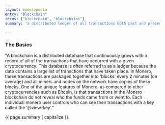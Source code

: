 ```yaml
---
layout: moneropedia
entry: "Blockchain"
terms: ["blockchain", "blockchains"]
summary: "a distributed ledger of all transactions both past and present, without revealing who the funds came from or went to"

---
```


### The Basics
"A blockchain is a distributed database that continuously grows with a record of all of the transactions that have occurred with a given cryptocurrency.  This database is often referred to as a ledger because the data contains a large list of transctions that have taken place.  In Monero, these transactions are packaged together into 'blocks' every 2 minutes (on average) and all miners and nodes on the network have copies of these blocks.  One of the unique features of Monero, as compared to other cryptocurrencies such as Bitcoin, is that transactions in the Monero blockchain do not reveal who the funds came from or went to.  Each individual monero user controls who can see their transactions with a key called the '@view-key'."

{{ page.summary | capitalize }}.
